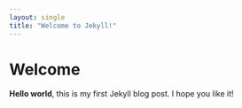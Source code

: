 ```yaml
---
layout: single
title: "Welcome to Jekyll!"
--- 
```


# Welcome

**Hello world**, this is my first Jekyll blog post.
I hope you like it!
